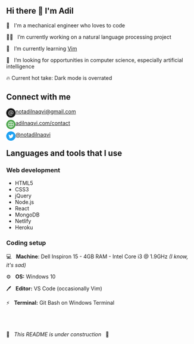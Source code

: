 ## Hi there 👋 I'm Adil

🙂 &nbsp; I'm a mechanical engineer who loves to code

👨‍💻 &nbsp; I’m currently working on a natural language processing project

🌱 &nbsp; I’m currently learning [Vim](https://www.vim.org/)

🔎 &nbsp; I’m looking for opportunities in computer science, especially artificial intelligence

🔥 Current hot take: Dark mode is overrated

## Connect with me

[<img align="left" alt="Email" height="25px" src="/Icons/email.png" />][email][notadilnaqvi@gmail.com](mailto:notadilnaqvi.com)<br />

[<img align="left" alt="Form" height="25px" src="/Icons/globe.png" />][website][adilnaqvi.com/contact](https://adilnaqvi.com/contact)<br />

[<img align="left" alt="Twitter" height="25px" src="/Icons/twitter.png" />][twitter][@notadilnaqvi](https://twitter.com/notadilnaqvi)

## Languages and tools that I use

### Web development

- HTML5
- CSS3
- jQuery
- Node.js
- React
- MongoDB
- Netlify
- Heroku

### Coding setup

💻 &nbsp; **Machine**: Dell Inspiron 15 - 4GB RAM - Intel Core i3 @ 1.9GHz *(I know, it's sad)*

⚙️ &nbsp; **OS:** Windows 10

🖊️ &nbsp; **Editor:** VS Code (occasionally Vim)

⚡ &nbsp; **Terminal:** Git Bash on Windows Terminal

<br/>
<br/>


🚧 &nbsp; *This README is under construction* &nbsp; 🚧


[email]: mailto:notadilnaqvi@gmail.com
[website]: https://adilnaqvi.com/contact
[twitter]: https://twitter.com/notadilnaqvi
